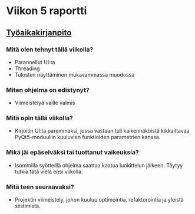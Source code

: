 # Viikon 5 raportti

## [Työaikakirjanpito](./worklog.md)

### Mitä olen tehnyt tällä viikolla?
* Parannellut UI:ta
* Threading
* Tulosten näyttäminen mukavammassa muodossa

### Miten ohjelma on edistynyt?
* Viimeistelyä vaille valmis

### Mitä opin tällä viikolla?
* Kirjoitin UI:ta paremmaksi, jossa vastaan tuli kaikennäköistä kikkailtavaa PyQt5-moduuliin kuuluvien funktioiden parametrien kanssa.

### Mikä jäi epäselväksi tai tuottanut vaikeuksia?
* Isommilla syötteillä ohjelma saattaa kaatua luokittelun jälkeen. Täytyy tutkia tätä vielä ensi viikolla.

### Mitä teen seuraavaksi?
* Projektin viimeistely, johon kuuluu optimointia, refaktorointia ja yleistä siistimistä.